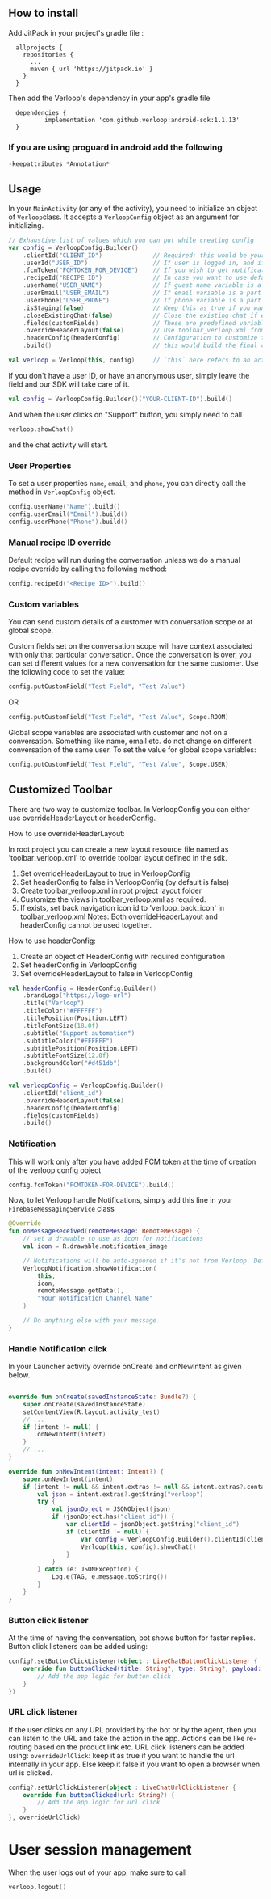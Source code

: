 ## How to install

Add JitPack in your project's gradle file :

```
  allprojects {
    repositories {
      ...
      maven { url 'https://jitpack.io' }
    }
  }
```

Then add the Verloop's dependency in your app's gradle file

```
  dependencies {
          implementation 'com.github.verloop:android-sdk:1.1.13'
  }
```

### If you are using proguard in android add the following

```
-keepattributes *Annotation*
```

## Usage

In your `MainActivity` (or any of the activity), you need to initialize an object of `Verloop`class.
It accepts a `VerloopConfig` object as an argument for initializing.

```kotlin
// Exhaustive list of values which you can put while creating config
var config = VerloopConfig.Builder()
    .clientId("CLIENT_ID")              // Required: this would be your account name associated with verloop. eg: <client_id>.verloop.io
    .userId("USER_ID")                  // If user is logged in, and if you want to associate older chats, else, skip this for anonymous user 
    .fcmToken("FCMTOKEN_FOR_DEVICE")    // If you wish to get notifications, else, skip this
    .recipeId("RECIPE_ID")              // In case you want to use default recipe, skip this
    .userName("USER_NAME")              // If guest name variable is a part of the recipe, or the value is not required, skip this
    .userEmail("USER_EMAIL")            // If email variable is a part of the recipe, or the value is not required, skip this
    .userPhone("USER_PHONE")            // If phone variable is a part of the recipe, or the value is not required, skip this
    .isStaging(false)                   // Keep this as true if you want to access <client_id>.stage.verloop.io account. If the account doesn't exist, keep it as false or skip it
    .closeExistingChat(false)           // Close the existing chat if exist and start a new conversation
    .fields(customFields)               // These are predefined variables added on room level or user level
    .overrideHeaderLayout(false)        // Use toolbar_verloop.xml from parent project to set custom header. Can't use along with headerConfig
    .headerConfig(headerConfig)         // Configuration to customize toolbar. Can't use along with overrideHeaderLayout
    .build()                            // this would build the final config object which is later used by Verloop object to star the chat

val verloop = Verloop(this, config)     // `this` here refers to an activity context.

```

If you don't have a user ID, or have an anonymous user, simply leave the field and our SDK will take
care of it.

```kotlin
val config = VerloopConfig.Builder()("YOUR-CLIENT-ID").build()
```

And when the user clicks on "Support" button, you simply need to call

```kotlin
verloop.showChat()
```

and the chat activity will start.

### User Properties

To set a user properties `name`, `email`, and `phone`, you can directly call the method
in `VerloopConfig` object.

```kotlin
config.userName("Name").build()
config.userEmail("Email").build()
config.userPhone("Phone").build()
```

### Manual recipe ID override

Default recipe will run during the conversation unless we do a manual recipe override by calling the
following method:

```kotlin
config.recipeId("<Recipe ID>").build()
```

### Custom variables

You can send custom details of a customer with conversation scope or at global scope.

Custom fields set on the conversation scope will have context associated with only that particular
conversation. Once the conversation is over, you can set different values for a new conversation for
the same customer. Use the following code to set the value:

```kotlin
config.putCustomField("Test Field", "Test Value")
```

OR

```kotlin
config.putCustomField("Test Field", "Test Value", Scope.ROOM)
```

Global scope variables are associated with customer and not on a conversation. Something like name,
email etc. do not change on different conversation of the same user. To set the value for global
scope variables:

```kotlin
config.putCustomField("Test Field", "Test Value", Scope.USER)
```

## Customized Toolbar

There are two way to customize toolbar. In VerloopConfig you can either use overrideHeaderLayout or
headerConfig.

How to use overrideHeaderLayout:

In root project you can create a new layout resource file named as 'toolbar_verloop.xml' to override
toolbar layout defined in the sdk.

1. Set overrideHeaderLayout to true in VerloopConfig
2. Set headerConfig to false in VerloopConfig (by default is false)
3. Create toolbar_verloop.xml in root project layout folder
4. Customize the views in toolbar_verloop.xml as required.
5. If exists, set back navigation icon id to 'verloop_back_icon' in toolbar_verloop.xml Notes: Both
   overrideHeaderLayout and headerConfig cannot be used together.

How to use headerConfig:

1. Create an object of HeaderConfig with required configuration
2. Set headerConfig in VerloopConfig
3. Set overrideHeaderLayout to false in VerloopConfig

```kotlin
val headerConfig = HeaderConfig.Builder()
    .brandLogo("https://logo-url")
    .title("Verloop")
    .titleColor("#FFFFFF")
    .titlePosition(Position.LEFT)
    .titleFontSize(18.0f)
    .subtitle("Support automation")
    .subtitleColor("#FFFFFF")
    .subtitlePosition(Position.LEFT)
    .subtitleFontSize(12.0f)
    .backgroundColor("#d451db")
    .build()

val verloopConfig = VerloopConfig.Builder()
    .clientId("client_id")
    .overrideHeaderLayout(false)
    .headerConfig(headerConfig)
    .fields(customFields)
    .build()
```

### Notification

This will work only after you have added FCM token at the time of creation of the verloop config
object

```kotlin
config.fcmToken("FCMTOKEN-FOR-DEVICE").build()
```

Now, to let Verloop handle Notifications, simply add this line in your `FirebaseMessagingService`
class

```kotlin
@Override
fun onMessageReceived(remoteMessage: RemoteMessage) {
    // set a drawable to use as icon for notifications
    val icon = R.drawable.notification_image

    // Notifications will be auto-ignored if it's not from Verloop. Default notification channel name will be "Verloop Chat Message"
    VerloopNotification.showNotification(
        this,
        icon,
        remoteMessage.getData(),
        "Your Notification Channel Name"
    )

    // Do anything else with your message.
}
```

### Handle Notification click

In your Launcher activity override onCreate and onNewIntent as given below.

```kotlin

override fun onCreate(savedInstanceState: Bundle?) {
    super.onCreate(savedInstanceState)
    setContentView(R.layout.activity_test)
    // ...
    if (intent != null) {
        onNewIntent(intent)
    }
    // ...
}

override fun onNewIntent(intent: Intent?) {
    super.onNewIntent(intent)
    if (intent != null && intent.extras != null && intent.extras?.containsKey("verloop") == true) {
        val json = intent.extras?.getString("verloop")
        try {
            val jsonObject = JSONObject(json)
            if (jsonObject.has("client_id")) {
                var clientId = jsonObject.getString("client_id")
                if (clientId != null) {
                    var config = VerloopConfig.Builder().clientId(clientId).build()
                    Verloop(this, config).showChat()
                }
            }
        } catch (e: JSONException) {
            Log.e(TAG, e.message.toString())
        }
    }
}


```

### Button click listener

At the time of having the conversation, bot shows button for faster replies. Button click listeners
can be added using:

```kotlin
config?.setButtonClickListener(object : LiveChatButtonClickListener {
    override fun buttonClicked(title: String?, type: String?, payload: String?) {
        // Add the app logic for button click
    }
})
```

### URL click listener

If the user clicks on any URL provided by the bot or by the agent, then you can listen to the URL
and take the action in the app. Actions can be like re-routing based on the product link etc. URL
click listeners can be added using:
`overrideUrlClick`: keep it as true if you want to handle the url internally in your app. Else keep
it false if you want to open a browser when url is clicked.

```kotlin
config?.setUrlClickListener(object : LiveChatUrlClickListener {
    override fun buttonClicked(url: String?) {
        // Add the app logic for url click
    }
}, overrideUrlClick)
```

# User session management

When the user logs out of your app, make sure to call

```kotlin
verloop.logout()
```
